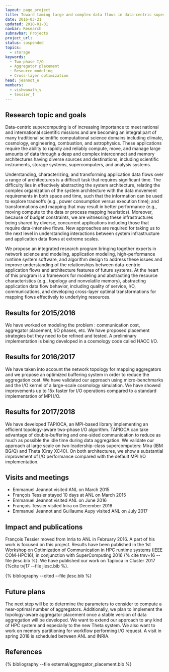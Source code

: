 ```yaml
---
layout: page_project
title: Toward taming large and complex data flows in data-centric supercomputing
date: 2016-03-21
updated: 2018-01-01
navbar: Research
subnavbar: Projects
project_url:
status: suspended
topics:
  - storage
keywords:
  - Two-phase I/O
  - Aggregator placement
  - Resource modeling
  - Cross-layer optimization
head: jeannot_e
members:
  - vishwanath_v
  - tessier_f
---
```


## Research topic and goals 

Data-centric supercomputing is of increasing importance to meet national and international scientific missions and are becoming an integral part of many traditional scientific computational science domains including climate, cosmology, engineering, combustion, and astrophysics.
These applications require the ability to rapidly and reliably compute, move, and manage large amounts of data through a deep and complex interconnect and memory architectures having diverse sources and destinations, including scientific instruments, storage systems, supercomputers, and analysis systems.

Understanding, characterizing, and transforming application data flows over a range of architectures is a difficult task that requires significant time.
The difficulty lies in effectively abstracting the system architecture, relating the complex organization of the system architecture with the data movement requirements in both space and time, such that the information can be used to explore tradeoffs (e.g., power consumption versus execution time); and transformations and mapping that may result in better performance (e.g., moving compute to the data or process mapping heuristics).
Moreover, because of budget constraints, we are witnessing these infrastructures being shared by diverse, concurrent applications including those that require data-intensive flows.
New approaches are required for taking us to the next level in understanding interactions between system infrastructure and application data flows at extreme scales.

We propose an integrated research program bringing together experts in network science and modeling, application modeling, high-performance runtime system software, and algorithm design to address these issues and improve understanding of the relationships between data-centric application flows and architecture features of future systems.
At the heart of this program is a framework for modeling and abstracting the resource characteristics (e.g., topology and nonvolatile memory), abstracting application data flow behavior, including quality of service, I/O, communications, and developing cross-layer optimal transformations for mapping flows effectively to underlying resources.


## Results for 2015/2016

We have worked on modeling the problem : communication cost, aggregator placement, I/O phases, etc. 
We have proposed placement strategies but they need to be refined and tested.
A preliminary implementation is being developed in a cosmology code called HACC I/O.

## Results for 2016/2017
We have taken into account the network topology for mapping aggregators and we propose an optimized buffering system in order to reduce the aggregation cost. 
We have validated our approach using micro-benchmarks and the I/O kernel of a large-scale cosmology simulation.
We have showed improvements up to 15x faster for I/O operations compared to a standard implementation of MPI I/O.

## Results for 2017/2018
We have developed TAPIOCA, an MPI-based library implementing an efficient topology-aware two-phase I/O algorithm. TAPIOCA can take advantage of double-buffering and one-sided communication to reduce as much as possible the idle time during data aggregation. We validate our approach at large scale on two leadership-class supercomputers: Mira (IBM BG/Q) and Theta (Cray XC40). On both architectures, we show a substantial improvement of I/O performance compared with the default MPI I/O implementation.

## Visits and meetings

* Emmanuel Jeannot visited ANL on March 2015
* François Tessier stayed 10 days at ANL on March 2015
* Emmanuel Jeannot visited ANL on June 2016
* François Tessier visited Inira on December 2016
* Emmanuel Jeannot and Guillaume Aupy visited ANL on July 2017

## Impact and publications

François Tessier moved from Inria to ANL in February 2016. A part of his work is focused on this project. 
Results have been published in the 1st Workshop on Optimization of Communication in HPC runtime systems (IEEE COM-HPC16), in conjunction with SuperComputing 2016 {% cite tmv+16 --file jlesc.bib %}.
We have published our work on Tapioca in Cluster 2017 {%cite tvj17 --file jlesc.bib %}.

{% bibliography --cited --file jlesc.bib %}


## Future plans

The next step will be to determine the parameters to consider to compute a near-optimal number of aggregators.
Additionally, we plan to implement the topology-aware aggregator placement once a stable version of data aggregation will be developed.
We want to extend our approach to any kind of HPC system and especially to the new Theta system.
We also want to work on memory partitioning for workflow performing I/O request. A visit in spring 2018 is scheduled between ANL and INRIA. 

## References

{% bibliography --file external/aggregator_placement.bib %}
